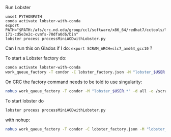 Run Lobster
```
unset PYTHONPATH
conda activate lobster-with-conda
export PATH="$PATH:/afs/crc.nd.edu/group/ccl/software/x86_64/redhat7/cctools/lobster-171-cd5e3e2c-cvmfs-70dfa0d6/bin"
lobster process processMiniAODwithLobster.py
```
Can I run this on Glados if I do: `export SCRAM_ARCH=slc7_amd64_gcc10` ?

To start a Lobster factory do:

```bash
conda activate lobster-with-conda
work_queue_factory -T condor -C lobster_factory.json -M "lobster_$USER.*" -dall -o /scratch365/atownse2/RSTriPhoton/lobster/factory.debug
```
On CRC the factory command needs to be told to use singularity:
```bash
nohup work_queue_factory -T condor -M "lobster_$USER.*" -d all -o /scratch365/atownse2/RSTriPhoton/lobster/factory.debug -C lobster_factory_CRC.json --wrapper "python /afs/crc.nd.edu/group/ccl/software/runos/runos.py rhel7" --extra-options="--workdir=/disk" --worker-binary=/afs/crc.nd.edu/group/ccl/software/x86_64/redhat7/cctools/$cctools/7.8.1/bin/work_queue_worker >&! /tmp/${USER}_lobster_factory.log &
```

To start lobster do
```bash
lobster process processMiniAODwithLobster.py
```


with nohup:
```bash
nohup work_queue_factory -T condor -C lobster_factory.json -M "lobster_$USER.*" -dall -o /scratch365/atownse2/RSTriPhoton/lobster/factory.debug > /scratch365/atownse2/RSTriPhoton/lobster/factory.log &
```